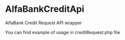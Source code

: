 # AlfaBankCreditApi
AlfaBank Credit Request API wrapper

You can find example of usage in creditRequest.php file

